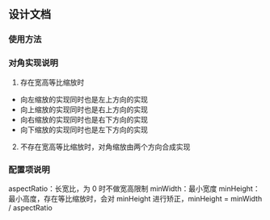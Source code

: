 <!-- TODO: 裁剪——移动端兼容，文档，Vue 版本 -->
## 设计文档
### 使用方法
### 对角实现说明
1. 存在宽高等比缩放时
- 向左缩放的实现同时也是左上方向的实现
- 向上缩放的实现同时也是右上方向的实现
- 向右缩放的实现同时也是右下方向的实现
- 向下缩放的实现同时也是左下方向的实现
2. 不存在宽高等比缩放时，对角缩放由两个方向合成实现
### 配置项说明
aspectRatio：长宽比，为 0 时不做宽高限制
minWidth：最小宽度
minHeight：最小高度，存在等比缩放时，会对 minHeight 进行矫正，minHeight  = minWidth / aspectRatio